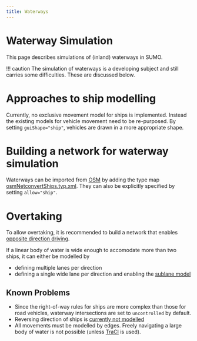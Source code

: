 ```yaml
---
title: Waterways
---
```


# Waterway Simulation

This page describes simulations of (inland) waterways in SUMO.

!!! caution
    The simulation of waterways is a developing subject and still carries some difficulties. These are discussed below.

# Approaches to ship modelling

Currently, no exclusive movement model for ships is implemented. Instead
the existing models for vehicle movement need to be re-purposed. By
setting `guiShape="ship"`, vehicles are drawn in a more appropriate shape.

# Building a network for waterway simulation

Waterways can be imported from
[OSM](../Networks/Import/OpenStreetMap.md) by adding the type map
[osmNetconvertShips.typ.xml]({{Source}}data/typemap/osmNetconvertShips.typ.xml).
They can also be explicitly specified by setting `allow="ship"`.

# Overtaking

To allow overtaking, it is recommended to build a network that enables [opposite direction driving](OppositeDirectionDriving.md).

If a linear body of water is wide enough to accomodate more than two ships, it can either be modelled by

- defining multiple lanes per direction
- defining a single wide lane per direction and enabling the [sublane model](SublaneModel.md#sublane-model)

## Known Problems

- Since the right-of-way rules for ships are more complex than those
  for road vehicles, waterway intersections are set to `uncontrolled` by default.
- Reversing direction of ships is [currently not modelled](https://github.com/eclipse-sumo/sumo/issues/15510)
- All movements must be modelled by edges. Freely navigating a large body of water is not possible (unless [TraCI](../TraCI.md) is used).
